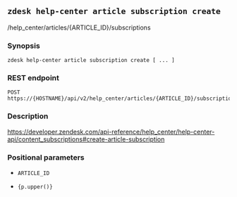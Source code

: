 ## `zdesk help-center article subscription create`

/help_center/articles/{ARTICLE_ID}/subscriptions

### Synopsis

    zdesk help-center article subscription create [ ... ]

### REST endpoint

    POST https://{HOSTNAME}/api/v2/help_center/articles/{ARTICLE_ID}/subscriptions

### Description

https://developer.zendesk.com/api-reference/help_center/help-center-api/content_subscriptions#create-article-subscription

### Positional parameters

* `ARTICLE_ID`

* `{p.upper()}`

